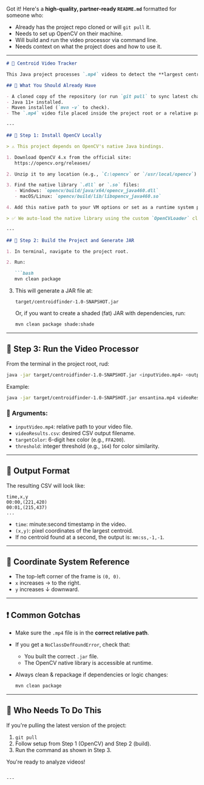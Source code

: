 Got it! Here's a **high-quality, partner-ready `README.md`** formatted for someone who:

* Already has the project repo cloned or will `git pull` it.
* Needs to set up OpenCV on their machine.
* Will build and run the video processor via command line.
* Needs context on what the project does and how to use it.

---

````markdown
# 🎯 Centroid Video Tracker

This Java project processes `.mp4` videos to detect the **largest centroid** per second and records the results into a CSV file. The output contains timestamps (`mm:ss`) and centroid `(x,y)` coordinates. This feature is useful for object tracking and motion analysis in video footage.

## 📁 What You Should Already Have

- A cloned copy of the repository (or run `git pull` to sync latest changes).
- Java 11+ installed.
- Maven installed (`mvn -v` to check).
- The `.mp4` video file placed inside the project root or a relative path (e.g., `ensantina.mp4`).

---

## 🧱 Step 1: Install OpenCV Locally

> ⚠️ This project depends on OpenCV's native Java bindings.

1. Download OpenCV 4.x from the official site:
   https://opencv.org/releases/

2. Unzip it to any location (e.g., `C:\opencv` or `/usr/local/opencv`).

3. Find the native library `.dll` or `.so` files:
   - Windows: `opencv/build/java/x64/opencv_java460.dll`
   - macOS/Linux: `opencv/build/lib/libopencv_java460.so`

4. Add this native path to your VM options or set as a runtime system property.

> ✅ We auto-load the native library using the custom `OpenCVLoader` class (already in the project).

---

## 🧱 Step 2: Build the Project and Generate JAR

1. In terminal, navigate to the project root.

2. Run:

   ```bash
   mvn clean package
````

3. This will generate a JAR file at:

   ```
   target/centroidfinder-1.0-SNAPSHOT.jar
   ```

   Or, if you want to create a shaded (fat) JAR with dependencies, run:

   ```bash
   mvn clean package shade:shade
   ```

---

## 🚀 Step 3: Run the Video Processor

From the terminal in the project root, rud:

```bash
java -jar target/centroidfinder-1.0-SNAPSHOT.jar <inputVideo.mp4> <output.csv> <targetColor> <threshold>
```

Example:

```bash
java -jar target/centroidfinder-1.0-SNAPSHOT.jar ensantina.mp4 videoResults.csv 5d0213 60
```

### 🔹 Arguments:

* `inputVideo.mp4`: relative path to your video file.
* `videoResults.csv`: desired CSV output filename.
* `targetColor`: 6-digit hex color (e.g., `FFA200`).
* `threshold`: integer threshold (e.g., `164`) for color similarity.

---

## 🧪 Output Format

The resulting CSV will look like:

```
time,x,y
00:00,(221,420)
00:01,(215,437)
...
```

* `time`: minute\:second timestamp in the video.
* `(x,y)`: pixel coordinates of the largest centroid.
* If no centroid found at a second, the output is: `mm:ss,-1,-1`.

---

## 🧭 Coordinate System Reference

* The top-left corner of the frame is `(0, 0)`.
* `x` increases → to the right.
* `y` increases ↓ downward.

---

## ❗ Common Gotchas

* Make sure the `.mp4` file is in the **correct relative path**.
* If you get a `NoClassDefFoundError`, check that:

  * You built the correct `.jar` file.
  * The OpenCV native library is accessible at runtime.
* Always clean & repackage if dependencies or logic changes:

  ```bash
  mvn clean package
  ```

---

## 👥 Who Needs To Do This

If you're pulling the latest version of the project:

1. `git pull`
2. Follow setup from Step 1 (OpenCV) and Step 2 (build).
3. Run the command as shown in Step 3.

You're ready to analyze videos!

```

---


